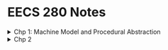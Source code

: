 # EECS 280 Notes

<details>
<summary>Chp 1: Machine Model and Procedural Abstraction</summary>

*   <details>
    <summary>Diagram of software program stages</summary>

    <img src="https://s3.us-west-2.amazonaws.com/secure.notion-static.com/40ad7c1d-1cb5-4764-a0a3-327b78819695/Untitled.png?X-Amz-Algorithm=AWS4-HMAC-SHA256&X-Amz-Content-Sha256=UNSIGNED-PAYLOAD&X-Amz-Credential=AKIAT73L2G45EIPT3X45%2F20220627%2Fus-west-2%2Fs3%2Faws4_request&X-Amz-Date=20220627T141943Z&X-Amz-Expires=86400&X-Amz-Signature=3bee3aeb7afdad778e46058cb805b62346651a11fdce9be4e63af576dbdfbc63&X-Amz-SignedHeaders=host&response-content-disposition=filename%20%3D%22Untitled.png%22&x-id=GetObject" width="400" height="270">
    </details>

</details>

<details>
<summary>Chp 2</summary>

</details>
